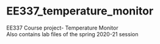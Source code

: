 # EE337_temperature_monitor
EE337 Course project- Temperature Monitor  
Also contains lab files of the spring 2020-21 session  

